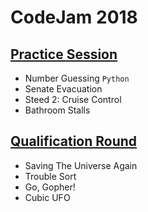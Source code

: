 # CodeJam 2018

## [Practice Session](https://codingcompetitions.withgoogle.com/codejam/round/0000000000000130)
- Number Guessing `Python`
- Senate Evacuation
- Steed 2: Cruise Control
- Bathroom Stalls

## [Qualification Round](https://codingcompetitions.withgoogle.com/codejam/round/00000000000000cb)
- Saving The Universe Again
- Trouble Sort
- Go, Gopher!
- Cubic UFO


